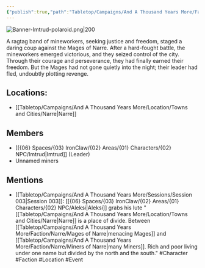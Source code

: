 ```yaml
---
{"publish":true,"path":"Tabletop/Campaigns/And A Thousand Years More/Faction/Narre/Miners of Narre.md","permalink":"/tabletop/campaigns/and-a-thousand-years-more/faction/narre/miners-of-narre/","title":"Miners of Narre"}
---
```



![Banner-Imtrud-polaroid.png|200](/img/user/Media/IronClaw/Polaroid/Banner-Imtrud-polaroid.png)

A ragtag band of mineworkers, seeking justice and freedom, staged a daring coup against the Mages of Narre. After a hard-fought battle, the mineworkers emerged victorious, and they seized control of the city. Through their courage and perseverance, they had finally earned their freedom. But the Mages had not gone quietly into the night; their leader had fled, undoubtly plotting revenge.

## Locations:

- [[Tabletop/Campaigns/And A Thousand Years More/Location/Towns and Cities/Narre\|Narre]]

## Members

- [[{06} Spaces/{03} IronClaw/{02} Areas/{01} Characters/{02} NPC/Imtrud\|Imtrud]] (Leader)
- Unnamed miners

## Mentions

- [[Tabletop/Campaigns/And A Thousand Years More/Sessions/Session 003\|Session 003]]: [[{06} Spaces/{03} IronClaw/{02} Areas/{01} Characters/{02} NPC/Aleksi\|Aleksi]] grabs his lute "[[Tabletop/Campaigns/And A Thousand Years More/Location/Towns and Cities/Narre\|Narre]] is a place of divide. Between [[Tabletop/Campaigns/And A Thousand Years More/Faction/Narre/Mages of Narre\|menacing Mages]] and [[Tabletop/Campaigns/And A Thousand Years More/Faction/Narre/Miners of Narre\|many Miners]]. Rich and poor living under one name but divided by the north and the south." #Character #Faction #Location #Event

